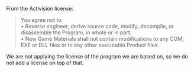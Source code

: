 From the Activision license:

> You agree not to:  
•	Reverse engineer, derive source code, modify, decompile, or disassemble the Program, in whole or in part.  
•	New Game Materials shall not contain modifications to any COM, EXE or DLL files or to any other executable Product files.

We are not applying the license of the program we are based on, so we do not add a license on top of that.
